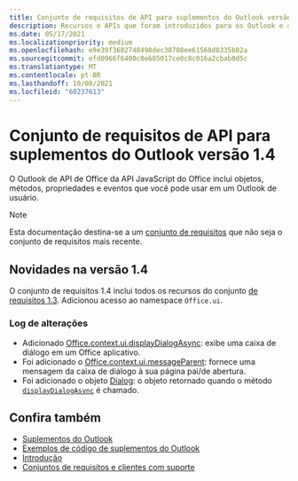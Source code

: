 ```yaml
---
title: Conjunto de requisitos de API para suplementos do Outlook versão 1.4
description: Recursos e APIs que foram introduzidos para os Outlook e as APIs JavaScript Office como parte da API de Caixa de Correio 1.4.
ms.date: 05/17/2021
ms.localizationpriority: medium
ms.openlocfilehash: e9e39f3682748498dec38708ee61568d8335b02a
ms.sourcegitcommit: efd0966f6400c8e685017ce0c8c016a2cbab0d5c
ms.translationtype: MT
ms.contentlocale: pt-BR
ms.lasthandoff: 10/08/2021
ms.locfileid: "60237613"
---
```

# <a name="outlook-add-in-api-requirement-set-14"></a>Conjunto de requisitos de API para suplementos do Outlook versão 1.4

O Outlook de API de Office da API JavaScript do Office inclui objetos, métodos, propriedades e eventos que você pode usar em um Outlook de usuário.

> [!NOTE]
> Esta documentação destina-se a um [conjunto de requisitos](../../requirement-sets/outlook-api-requirement-sets.md) que não seja o conjunto de requisitos mais recente.

## <a name="whats-new-in-14"></a>Novidades na versão 1.4

O conjunto de requisitos 1.4 inclui todos os recursos do conjunto [de requisitos 1.3](../requirement-set-1.3/outlook-requirement-set-1.3.md). Adicionou acesso ao namespace `Office.ui`.

### <a name="change-log"></a>Log de alterações

- Adicionado [Office.context.ui.displayDialogAsync](/javascript/api/office/office.ui?view=outlook-js-1.4&preserve-view=true#displayDialogAsync_startAddress__options__callback_): exibe uma caixa de diálogo em um Office aplicativo.
- Foi adicionado o [Office.context.ui.messageParent](/javascript/api/office/office.ui?view=outlook-js-1.4&preserve-view=true#messageParent_message__messageOptions_): fornece uma mensagem da caixa de diálogo à sua página pai/de abertura.
- Foi adicionado o objeto [Dialog](/javascript/api/office/office.dialog?view=outlook-js-1.4&preserve-view=true): o objeto retornado quando o método [`displayDialogAsync`](/javascript/api/office/office.ui?view=outlook-js-1.4&preserve-view=true#displayDialogAsync_startAddress__options__callback_) é chamado.

## <a name="see-also"></a>Confira também

- [Suplementos do Outlook](../../../outlook/outlook-add-ins-overview.md)
- [Exemplos de código de suplementos do Outlook](https://developer.microsoft.com/outlook/gallery/?filterBy=Outlook,Samples,Add-ins)
- [Introdução](../../../quickstarts/outlook-quickstart.md)
- [Conjuntos de requisitos e clientes com suporte](../../requirement-sets/outlook-api-requirement-sets.md)
